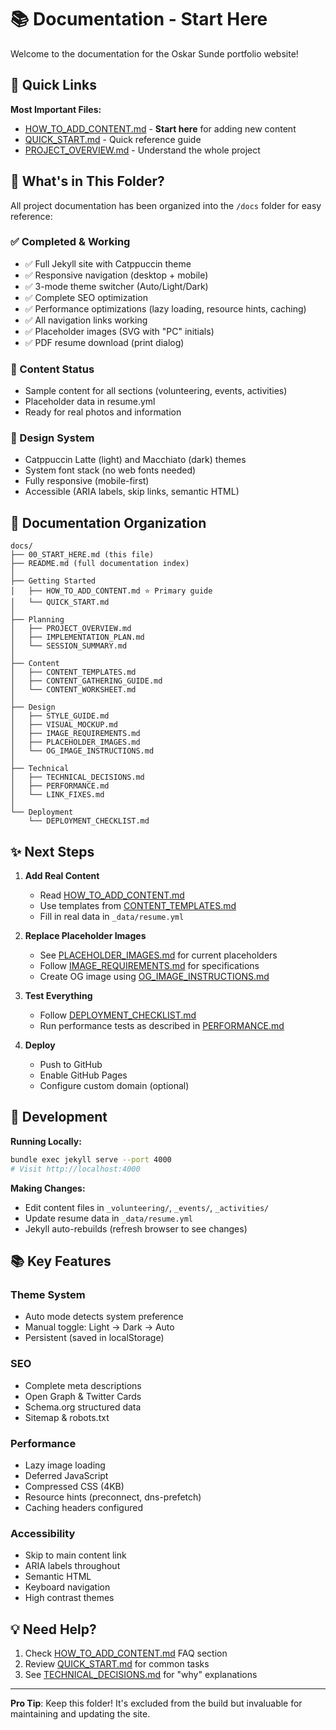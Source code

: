 # 📚 Documentation - Start Here

Welcome to the documentation for the Oskar Sunde portfolio website!

## 🚀 Quick Links

**Most Important Files:**
- [HOW_TO_ADD_CONTENT.md](HOW_TO_ADD_CONTENT.md) - **Start here** for adding new content
- [QUICK_START.md](QUICK_START.md) - Quick reference guide
- [PROJECT_OVERVIEW.md](PROJECT_OVERVIEW.md) - Understand the whole project

## 📁 What's in This Folder?

All project documentation has been organized into the `/docs` folder for easy reference:

### ✅ Completed & Working
- ✅ Full Jekyll site with Catppuccin theme
- ✅ Responsive navigation (desktop + mobile)
- ✅ 3-mode theme switcher (Auto/Light/Dark)
- ✅ Complete SEO optimization
- ✅ Performance optimizations (lazy loading, resource hints, caching)
- ✅ All navigation links working
- ✅ Placeholder images (SVG with "PC" initials)
- ✅ PDF resume download (print dialog)

### 📝 Content Status
- Sample content for all sections (volunteering, events, activities)
- Placeholder data in resume.yml
- Ready for real photos and information

### 🎨 Design System
- Catppuccin Latte (light) and Macchiato (dark) themes
- System font stack (no web fonts needed)
- Fully responsive (mobile-first)
- Accessible (ARIA labels, skip links, semantic HTML)

## 📖 Documentation Organization

```
docs/
├── 00_START_HERE.md (this file)
├── README.md (full documentation index)
│
├── Getting Started
│   ├── HOW_TO_ADD_CONTENT.md ⭐ Primary guide
│   └── QUICK_START.md
│
├── Planning
│   ├── PROJECT_OVERVIEW.md
│   ├── IMPLEMENTATION_PLAN.md
│   └── SESSION_SUMMARY.md
│
├── Content
│   ├── CONTENT_TEMPLATES.md
│   ├── CONTENT_GATHERING_GUIDE.md
│   └── CONTENT_WORKSHEET.md
│
├── Design
│   ├── STYLE_GUIDE.md
│   ├── VISUAL_MOCKUP.md
│   ├── IMAGE_REQUIREMENTS.md
│   ├── PLACEHOLDER_IMAGES.md
│   └── OG_IMAGE_INSTRUCTIONS.md
│
├── Technical
│   ├── TECHNICAL_DECISIONS.md
│   ├── PERFORMANCE.md
│   └── LINK_FIXES.md
│
└── Deployment
    └── DEPLOYMENT_CHECKLIST.md
```

## ✨ Next Steps

1. **Add Real Content**
   - Read [HOW_TO_ADD_CONTENT.md](HOW_TO_ADD_CONTENT.md)
   - Use templates from [CONTENT_TEMPLATES.md](CONTENT_TEMPLATES.md)
   - Fill in real data in `_data/resume.yml`

2. **Replace Placeholder Images**
   - See [PLACEHOLDER_IMAGES.md](PLACEHOLDER_IMAGES.md) for current placeholders
   - Follow [IMAGE_REQUIREMENTS.md](IMAGE_REQUIREMENTS.md) for specifications
   - Create OG image using [OG_IMAGE_INSTRUCTIONS.md](OG_IMAGE_INSTRUCTIONS.md)

3. **Test Everything**
   - Follow [DEPLOYMENT_CHECKLIST.md](DEPLOYMENT_CHECKLIST.md)
   - Run performance tests as described in [PERFORMANCE.md](PERFORMANCE.md)

4. **Deploy**
   - Push to GitHub
   - Enable GitHub Pages
   - Configure custom domain (optional)

## 🔧 Development

**Running Locally:**
```bash
bundle exec jekyll serve --port 4000
# Visit http://localhost:4000
```

**Making Changes:**
- Edit content files in `_volunteering/`, `_events/`, `_activities/`
- Update resume data in `_data/resume.yml`
- Jekyll auto-rebuilds (refresh browser to see changes)

## 📚 Key Features

### Theme System
- Auto mode detects system preference
- Manual toggle: Light → Dark → Auto
- Persistent (saved in localStorage)

### SEO
- Complete meta descriptions
- Open Graph & Twitter Cards
- Schema.org structured data
- Sitemap & robots.txt

### Performance
- Lazy image loading
- Deferred JavaScript
- Compressed CSS (4KB)
- Resource hints (preconnect, dns-prefetch)
- Caching headers configured

### Accessibility
- Skip to main content link
- ARIA labels throughout
- Semantic HTML
- Keyboard navigation
- High contrast themes

## 💡 Need Help?

1. Check [HOW_TO_ADD_CONTENT.md](HOW_TO_ADD_CONTENT.md) FAQ section
2. Review [QUICK_START.md](QUICK_START.md) for common tasks
3. See [TECHNICAL_DECISIONS.md](TECHNICAL_DECISIONS.md) for "why" explanations

---

**Pro Tip**: Keep this folder! It's excluded from the build but invaluable for maintaining and updating the site.
